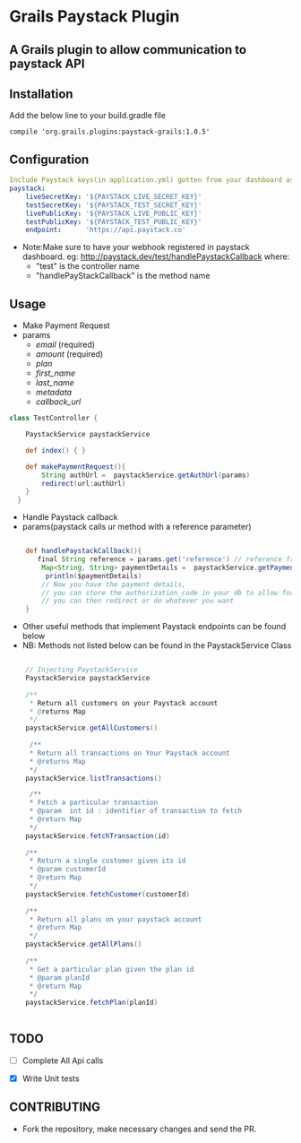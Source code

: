 
# Grails Paystack Plugin

## A Grails plugin to allow communication to paystack API

## Installation
Add the below line to your build.gradle file

```compile 'org.grails.plugins:paystack-grails:1.0.5'```
## Configuration
```yml
Include Paystack keys(in application.yml) gotten from your dashboard as follows
paystack: 
    liveSecretKey: '${PAYSTACK_LIVE_SECRET_KEY}'
    testSecretKey: '${PAYSTACK_TEST_SECRET_KEY}'
    livePublicKey: '${PAYSTACK_LIVE_PUBLIC_KEY}'
    testPublicKey: '${PAYSTACK_TEST_PUBLIC_KEY}'
    endpoint:      'https://api.paystack.co'
```

* Note:Make sure to have your webhook registered in paystack dashboard.
  eg: http://paystack.dev/test/handlePaystackCallback
where:
    * "test" is the controller name
    * "handlePayStackCallback" is the method name

## Usage

* Make Payment Request
* params
    * _email_ (required)
    * _amount_ (required)
    * _plan_
    * _first_name_
    * _last_name_
    * _metadata_
    * _callback_url_
  
```groovy
class TestController {

    PaystackService paystackService

    def index() { }

    def makePaymentRequest(){
        String authUrl =  paystackService.getAuthUrl(params)
        redirect(url:authUrl)
    }
  }
```
* Handle Paystack callback
* params(paystack calls ur method with a reference parameter)

```groovy

    def handlePaystackCallback(){
       final String reference = params.get('reference') // reference from paystack webhook
        Map<String, String> paymentDetails =  paystackService.getPaymentData(reference)
         println($paymentDetails)
        // Now you have the payment details,
        // you can store the authorization_code in your db to allow for recurrent subscriptions
        // you can then redirect or do whatever you want
    }
```

* Other useful methods that implement Paystack endpoints can be found below
* NB: Methods not listed below can be found in the PaystackService Class

```groovy

    // Injecting PaystackService 
    PaystackService paystackService
    
    /**
     * Return all customers on your Paystack account
     * @returns Map
     */
    paystackService.getAllCustomers()
    
     /**
     * Return all transactions on Your Paystack account
     * @returns Map
     */
    paystackService.listTransactions()

     /**
     * Fetch a particular transaction
     * @param  int id : identifier of transaction to fetch
     * @return Map
     */
    paystackService.fetchTransaction(id)
    
    /**
     * Return a single customer given its id
     * @param customerId
     * @return Map
     */
    paystackService.fetchCustomer(customerId)
    
    /**
     * Return all plans on your paystack account
     * @return Map
     */
    paystackService.getAllPlans()
        
    /**
     * Get a particular plan given the plan id
     * @param planId
     * @return Map
     */
    paystackService.fetchPlan(planId)
    
```

## TODO
- [ ] Complete All Api calls
- [X] Write Unit tests


## CONTRIBUTING
- Fork the repository, make necessary changes and send the PR.